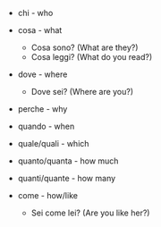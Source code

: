 * chi - who


* cosa - what

  * Cosa sono? (What are they?)
  * Cosa leggi? (What do you read?)


* dove - where

  * Dove sei? (Where are you?)


* perche - why


* quando - when


* quale/quali - which


* quanto/quanta - how much


* quanti/quante - how many


* come - how/like

  * Sei come lei? (Are you like her?)
